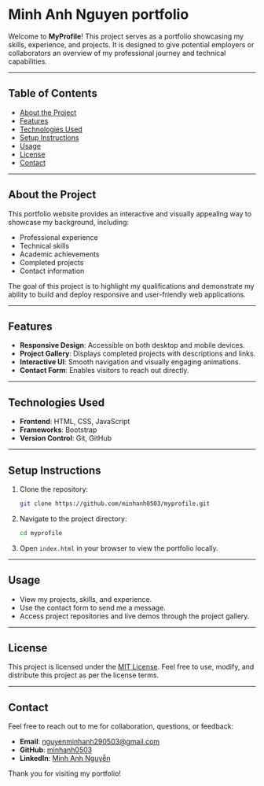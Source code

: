 # Minh Anh Nguyen portfolio

Welcome to **MyProfile**! This project serves as a portfolio showcasing my skills, experience, and projects. It is designed to give potential employers or collaborators an overview of my professional journey and technical capabilities.

---

## Table of Contents
- [About the Project](#about-the-project)
- [Features](#features)
- [Technologies Used](#technologies-used)
- [Setup Instructions](#setup-instructions)
- [Usage](#usage)
- [License](#license)
- [Contact](#contact)

---

## About the Project

This portfolio website provides an interactive and visually appealing way to showcase my background, including:
- Professional experience
- Technical skills
- Academic achievements
- Completed projects
- Contact information

The goal of this project is to highlight my qualifications and demonstrate my ability to build and deploy responsive and user-friendly web applications.

---

## Features

- **Responsive Design**: Accessible on both desktop and mobile devices.
- **Project Gallery**: Displays completed projects with descriptions and links.
- **Interactive UI**: Smooth navigation and visually engaging animations.
- **Contact Form**: Enables visitors to reach out directly.

---

## Technologies Used

- **Frontend**: HTML, CSS, JavaScript
- **Frameworks**: Bootstrap
- **Version Control**: Git, GitHub

---

## Setup Instructions

1. Clone the repository:
   ```bash
   git clone https://github.com/minhanh0503/myprofile.git
   ```

2. Navigate to the project directory:
   ```bash
   cd myprofile
   ```

3. Open `index.html` in your browser to view the portfolio locally.

---

## Usage

- View my projects, skills, and experience.
- Use the contact form to send me a message.
- Access project repositories and live demos through the project gallery.

---

## License

This project is licensed under the [MIT License](https://opensource.org/licenses/MIT). Feel free to use, modify, and distribute this project as per the license terms.

---

## Contact

Feel free to reach out to me for collaboration, questions, or feedback:

- **Email**: [nguyenminhanh290503@gmail.com](mailto:nguyenminhanh290503@gmail.com)
- **GitHub**: [minhanh0503](https://github.com/minhanh0503)
- **LinkedIn**: [Minh Anh Nguyễn](https://www.linkedin.com/in/minh-anh-nguy%E1%BB%85n-82968021a/)

Thank you for visiting my portfolio!

